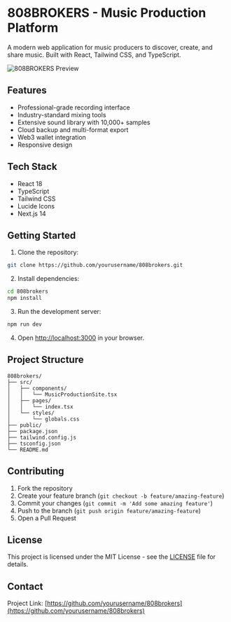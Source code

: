# 808BROKERS - Music Production Platform

A modern web application for music producers to discover, create, and share music. Built with React, Tailwind CSS, and TypeScript.

![808BROKERS Preview](/public/preview.png)

## Features

- Professional-grade recording interface
- Industry-standard mixing tools
- Extensive sound library with 10,000+ samples
- Cloud backup and multi-format export
- Web3 wallet integration
- Responsive design

## Tech Stack

- React 18
- TypeScript
- Tailwind CSS
- Lucide Icons
- Next.js 14

## Getting Started

1. Clone the repository:
```bash
git clone https://github.com/yourusername/808brokers.git
```

2. Install dependencies:
```bash
cd 808brokers
npm install
```

3. Run the development server:
```bash
npm run dev
```

4. Open [http://localhost:3000](http://localhost:3000) in your browser.

## Project Structure

```
808brokers/
├── src/
│   ├── components/
│   │   └── MusicProductionSite.tsx
│   ├── pages/
│   │   └── index.tsx
│   └── styles/
│       └── globals.css
├── public/
├── package.json
├── tailwind.config.js
├── tsconfig.json
└── README.md
```

## Contributing

1. Fork the repository
2. Create your feature branch (`git checkout -b feature/amazing-feature`)
3. Commit your changes (`git commit -m 'Add some amazing feature'`)
4. Push to the branch (`git push origin feature/amazing-feature`)
5. Open a Pull Request

## License

This project is licensed under the MIT License - see the [LICENSE](LICENSE) file for details.

## Contact

Project Link: [https://github.com/yourusername/808brokers](https://github.com/yourusername/808brokers)